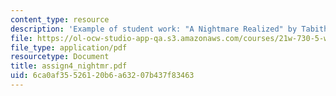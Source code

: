 ```yaml
---
content_type: resource
description: 'Example of student work: "A Nightmare Realized" by Tabitha Bonilla.'
file: https://ol-ocw-studio-app-qa.s3.amazonaws.com/courses/21w-730-5-writing-on-contemporary-issues-imagining-the-future-fall-2007/6ca0af35526120b6a63207b437f83463_assign4_nightmr.pdf
file_type: application/pdf
resourcetype: Document
title: assign4_nightmr.pdf
uid: 6ca0af35-5261-20b6-a632-07b437f83463
---
```

